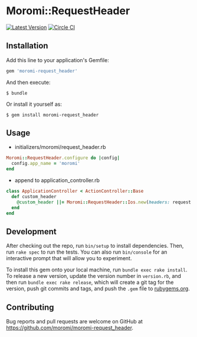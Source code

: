 # Moromi::RequestHeader

[![Latest Version](https://img.shields.io/gem/v/moromi-request_header.svg)](http://rubygems.org/gems/moromi-request_header)
[![Circle CI](https://circleci.com/gh/moromi/moromi-request_header.svg?style=svg)](https://circleci.com/gh/moromi/moromi-request_header)

## Installation

Add this line to your application's Gemfile:

```ruby
gem 'moromi-request_header'
```

And then execute:

    $ bundle

Or install it yourself as:

    $ gem install moromi-request_header

## Usage

- initializers/moromi/request_header.rb

```ruby
Moromi::RequestHeader.configure do |config|
  config.app_name = 'moromi'
end
```

- append to application_controller.rb

```ruby
class ApplicationController < ActionController::Base
  def custom_header
    @custom_header ||= Moromi::RequestHeader::Ios.new(headers: request.headers)
  end
end
```

## Development

After checking out the repo, run `bin/setup` to install dependencies. Then, run `rake spec` to run the tests. You can also run `bin/console` for an interactive prompt that will allow you to experiment.

To install this gem onto your local machine, run `bundle exec rake install`. To release a new version, update the version number in `version.rb`, and then run `bundle exec rake release`, which will create a git tag for the version, push git commits and tags, and push the `.gem` file to [rubygems.org](https://rubygems.org).

## Contributing

Bug reports and pull requests are welcome on GitHub at https://github.com/moromi/moromi-request_header.
